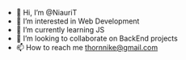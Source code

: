 - 🙌 Hi, I’m @NiauriT
- 👀 I’m interested in Web Development
- 🌱 I’m currently learning JS
- 💞️ I’m looking to collaborate on BackEnd projects
- 📫 How to reach me thornnike@gmail.com

<!---
NiauriT/NiauriT is a ✨ special ✨ repository because its `README.md` (this file) appears on your GitHub profile.
You can click the Preview link to take a look at your changes.
--->

